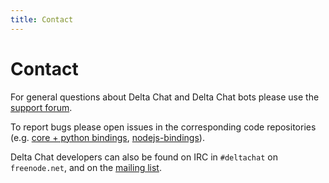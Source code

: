 ```yaml
---
title: Contact
---
```


# Contact

For general questions about Delta Chat and Delta Chat bots please use the [support forum](https://support.delta.chat/c/bots/).

To report bugs please open issues in the corresponding code repositories (e.g. [core + python bindings](https://github.com/deltachat/deltachat-core-rust), [nodejs-bindings](https://github.com/deltachat/deltachat-node)).

Delta Chat developers can also be found on IRC in `#deltachat` on `freenode.net`, and on the [mailing list](https://lists.codespeak.net/postorius/lists/delta.codespeak.net/).

